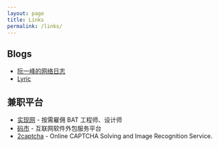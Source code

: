 ```yaml
---
layout: page
title: Links
permalink: /links/
---
```


## Blogs

- [阮一峰的网络日志](http://www.ruanyifeng.com/blog/)
- [Lyric](https://lyric.im/)

## 兼职平台

- [实现网](https://shixian.com/) - 按需雇佣 BAT 工程师、设计师
- [码市](https://codemart.com/) - 互联网软件外包服务平台
- [2captcha](https://2captcha.com/) - Online CAPTCHA Solving and Image Recognition Service.
